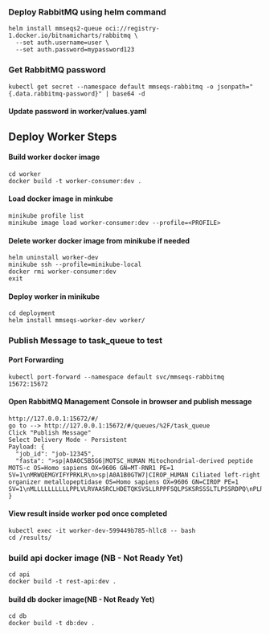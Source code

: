 ### Deploy RabbitMQ using helm command

```
helm install mmseqs2-queue oci://registry-1.docker.io/bitnamicharts/rabbitmq \
  --set auth.username=user \
  --set auth.password=mypassword123
```

### Get RabbitMQ password

```
kubectl get secret --namespace default mmseqs-rabbitmq -o jsonpath="{.data.rabbitmq-password}" | base64 -d
```

#### Update password in worker/values.yaml

## Deploy Worker Steps

#### Build worker docker image

```
cd worker
docker build -t worker-consumer:dev .
```

#### Load docker image in minkube

```
minikube profile list
minikube image load worker-consumer:dev --profile=<PROFILE>
```

#### Delete worker docker image from minikube if needed

```
helm uninstall worker-dev
minikube ssh --profile=minikube-local
docker rmi worker-consumer:dev
exit
```

#### Deploy worker in minikube

```
cd deployment
helm install mmseqs-worker-dev worker/
```

### Publish Message to task_queue to test

#### Port Forwarding

```
kubectl port-forward --namespace default svc/mmseqs-rabbitmq 15672:15672
```

#### Open RabbitMQ Management Console in browser and publish message

```
http://127.0.0.1:15672/#/
go to --> http://127.0.0.1:15672/#/queues/%2F/task_queue
Click "Publish Message"
Select Delivery Mode - Persistent
Payload: {
  "job_id": "job-12345",
  "fasta": ">sp|A0A0C5B5G6|MOTSC_HUMAN Mitochondrial-derived peptide MOTS-c OS=Homo sapiens OX=9606 GN=MT-RNR1 PE=1 SV=1\nMRWQEMGYIFYPRKLR\n>sp|A0A1B0GTW7|CIROP_HUMAN Ciliated left-right organizer metallopeptidase OS=Homo sapiens OX=9606 GN=CIROP PE=1 SV=1\nMLLLLLLLLLLPPLVLRVAASRCLHDETQKSVSLLRPPFSQLPSKSRSSSLTLPSSRDPQ\nPLRIQSCYLGDHISDGAWDPEGEGMRGGSRALAAVREATQRIQAVLAVQGPLLLSRDPAQ\nYCHAVWGDPDSPNYHRCSLLNPGYKGESCLGAKIPDTHLRGYALWPEQGPPQLVQPDGPG\nVQNTDFLLYVRVAHTSKCHQETVSLCCPGWSTAAQSQLTAALTSWAQRRGFVMLPRLCLK\nLLGSSNLPTLASQSIRITGPSVIAYAACCQLDSEDRPLAGTIVYCAQHLTSPSLSHSDIV\nMATLHELLHALGFSGQLFKKWRDCPSGFSVRENCSTRQLVTRQDEWGQLLLTTPAVSLSL\nAKHLGVSGASLGVPLEEEEGLLSSHWEARLLQGSLMTATFDGAQRTRLDPITLAAFKDSG\nWYQVNHSAAEELLWGQGSGPEFGLVTTCGTGSSDFFCTGSGLGCHYLHLDKGSCSSDPML\nEGCRMYKPLANGSECWKKENGFPAGVDNPHGEIYHPQSRCFFANLTSQLLPGDKPRHPSL\nTPHLKEAELMGRCYLHQCTGRGAYKVQVEGSPWVPCLPGKVIQIPGYYGLLFCPRGRLCQ\nTNEDINAVTSPPVSLSTPDPLFQLSLELAGPPGHSLGKEQQEGLAEAVLEALASKGGTGR\nCYFHGPSITTSLVFTVHMWKSPGCQGPSVATLHKALTLTLQKKPLEVYHGGANFTTQPSK\nLLVTSDHNPSMTHLRLSMGLCLMLLILVGVMGTTAYQKRATLPVRPSASYHSPELHSTRV\nPVRGIREV"
}
```

#### View result inside worker pod once completed

```
kubectl exec -it worker-dev-599449b785-hllc8 -- bash
cd /results/
```

### build api docker image (NB - Not Ready Yet)

```
cd api
docker build -t rest-api:dev .
```

#### build db docker image(NB - Not Ready Yet)

```
cd db
docker build -t db:dev .
```
